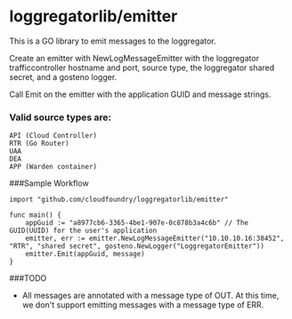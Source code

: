 loggregatorlib/emitter
==================

This is a GO library to emit messages to the loggregator.

Create an emitter with NewLogMessageEmitter with the loggregator trafficcontroller hostname and port, source type, the loggregator shared secret, and a gosteno logger.

Call Emit on the emitter with the application GUID and message strings.

### Valid source types are:

 	API (Cloud Controller)
 	RTR (Go Router)
 	UAA
 	DEA
 	APP (Warden container)

###Sample Workflow

    import "github.com/cloudfoundry/loggregatorlib/emitter"

    func main() {
        appGuid := "a8977cb6-3365-4be1-907e-0c878b3a4c6b" // The GUID(UUID) for the user's application
        emitter, err := emitter.NewLogMessageEmitter("10.10.10.16:38452", "RTR", "shared secret", gosteno.NewLogger("LoggregatorEmitter"))
        emitter.Emit(appGuid, message)
    }

###TODO

* All messages are annotated with a message type of OUT. At this time, we don't support emitting messages with a message type of ERR.

